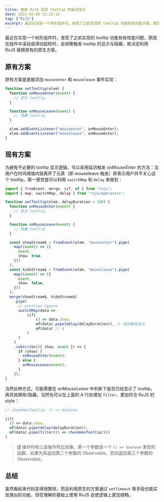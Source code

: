 ```yaml
---
title: 使用 RxJS 实现 tooltip 的延迟显示
date: 2021-02-05 21:23:12
tag: ["RxJS"]
excerpt: 最近在实现一个树形组件时，发现了之前实现的 tooltip 功能有些性能问题，原因在组件中滚动或滑动鼠标时，会频繁触发 tooltip 的显示与隐藏。
---
```


[iif-doc]: https://rxjs-dev.firebaseapp.com/api/index/function/iif

最近在实现一个树形组件时，发现了之前实现的 tooltip 功能有些性能问题，原因在组件中滚动或滑动鼠标时，会频繁触发 tooltip 的显示与隐藏，故决定利用 RxJS 替换原有的原生方案。

## 原有方案

原有方案是直接添加 `mouseenter` 和 `mouseleave` 事件实现：

```ts
function setTooltip(elem) {
  function onMouseEnter(event) {
    // 显示 tooltip
  }

  function onMouseLeave(event) {
    // 隐藏 tooltip
  }

  elem.addEventListener("mouseenter", onMouseEnter);
  elem.addEventListener("mouseleave", onMouseEnter);
}
```

## 现有方案

为避免不必要的 tooltip 显示逻辑，可以采用延迟触发 _onMouseEnter_ 的方法：当用户在时间阈值内就离开了元素（即 mouseleave 触发）即表示用户并不关心这个 tooltip。第一感觉是可以利用 `switchMap` 和 `delay` 来做到：

```ts
import { fromEvent, merge, iif, of } from "rxjs";
import { map, switchMap, delay } from "rxjs/operators";

function setTooltip(elem, delayDuration = 100) {
  function onMouseEnter(event) {
    // 显示 tooltip
  }

  function onMouseLeave(event) {
    // 隐藏 tooltip
  }

  const showStream$ = fromEvent(elem, "mouseenter").pipe(
    map((event) => ({
      event,
      show: true,
    }))
  );
  const hideStream$ = fromEvent(elem, "mouseleave").pipe(
    map((event) => ({
      event,
      show: false,
    }))
  );
  merge(showStream$, hideStream$)
    .pipe(
      // prettier-ignore
      switchMap(data =>
          iif(
              () => data.show,
              of(data).pipe(delay(delayDuration)), // 延迟触发显示
              of(data) // A
          )
      )
    )
    .subscribe(({ show, event }) => {
      if (show) {
        onMouseEnter(event);
      } else {
        onMouseLeave(event);
      }
    });
}
```

当然此种方式，可能需要在 _onMouseLeave_ 中判断下是否已经显示了 tooltip，再将其移除/隐藏。当然也可以在上面的 A 行处增加 `filter`，更加符合 RxJS 的 style：

```ts
// checkHasTooltip: () => boolean

iif(
  () => data.show,
  of(data).pipe(delay(delayDuration)),
  of(data).pipe(filter(() => checkHasTooltip()))
)
```

> [iif][iif-doc] 操作符和三目操作符比较像，第一个参数是一个 `() => boolean` 类型的函数，如果为真返回第二个参数的 Observable，否则返回第三个参数的 Observable。

## 总结

虽然看起来代码变得很繁琐，而且利用原生的方案通过 `setTimeout` 等手段也能实现类似的功能，但在理解的基础上使用 RxJS 会使逻辑上更加顺畅。
